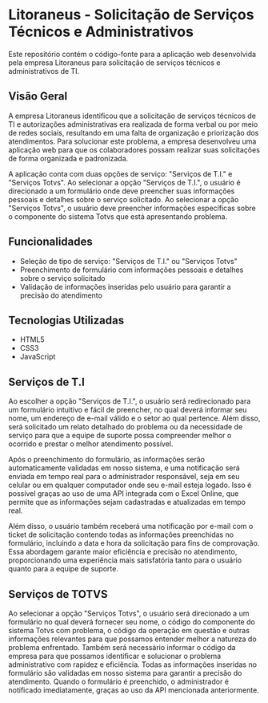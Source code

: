 # Litoraneus - Solicitação de Serviços Técnicos e Administrativos

Este repositório contém o código-fonte para a aplicação web desenvolvida pela empresa Litoraneus para solicitação de serviços técnicos e administrativos de TI.

## Visão Geral

A empresa Litoraneus identificou que a solicitação de serviços técnicos de TI e autorizações administrativas era realizada de forma verbal ou por meio de redes sociais, resultando em uma falta de organização e priorização dos atendimentos. Para solucionar este problema, a empresa desenvolveu uma aplicação web para que os colaboradores possam realizar suas solicitações de forma organizada e padronizada.

A aplicação conta com duas opções de serviço: "Serviços de T.I." e "Serviços Totvs". Ao selecionar a opção "Serviços de T.I.", o usuário é direcionado a um formulário onde deve preencher suas informações pessoais e detalhes sobre o serviço solicitado. Ao selecionar a opção "Serviços Totvs", o usuário deve preencher informações específicas sobre o componente do sistema Totvs que está apresentando problema.

## Funcionalidades

- Seleção de tipo de serviço: "Serviços de T.I." ou "Serviços Totvs"
- Preenchimento de formulário com informações pessoais e detalhes sobre o serviço solicitado
- Validação de informações inseridas pelo usuário para garantir a precisão do atendimento

## Tecnologias Utilizadas

- HTML5
- CSS3
- JavaScript

## Serviços de T.I

Ao escolher a opção "Serviços de T.I.", o usuário será redirecionado para um formulário intuitivo e fácil de preencher, no qual deverá informar seu nome, um endereço de e-mail válido e o setor ao qual pertence. Além disso, será solicitado um relato detalhado do problema ou da necessidade de serviço para que a equipe de suporte possa compreender melhor o ocorrido e prestar o melhor atendimento possível.

Após o preenchimento do formulário, as informações serão automaticamente validadas em nosso sistema, e uma notificação será enviada em tempo real para o administrador responsável, seja em seu celular ou em qualquer computador onde seu e-mail esteja logado. Isso é possível graças ao uso de uma API integrada com o Excel Online, que permite que as informações sejam cadastradas e atualizadas em tempo real.

Além disso, o usuário também receberá uma notificação por e-mail com o ticket de solicitação contendo todas as informações preenchidas no formulário, incluindo a data e hora da solicitação para fins de comprovação. Essa abordagem garante maior eficiência e precisão no atendimento, proporcionando uma experiência mais satisfatória tanto para o usuário quanto para a equipe de suporte.

## Serviços de TOTVS

Ao selecionar a opção "Serviços Totvs", o usuário será direcionado a um formulário no qual deverá fornecer seu nome, o código do componente do sistema Totvs com problema, o código da operação em questão e outras informações relevantes para que possamos entender melhor a natureza do problema enfrentado. Também será necessário informar o código da empresa para que possamos identificar e solucionar o problema administrativo com rapidez e eficiência. Todas as informações inseridas no formulário são validadas em nosso sistema para garantir a precisão do atendimento. Quando o formulário é preenchido, o administrador é notificado imediatamente, graças ao uso da API mencionada anteriormente.
